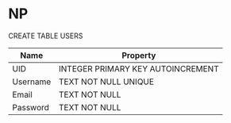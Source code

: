 # NP

CREATE TABLE USERS

| Name | Property |
| ------| --------------------------------  |
| UID | INTEGER PRIMARY KEY AUTOINCREMENT |
|Username| TEXT NOT NULL UNIQUE              |
|  Email | TEXT NOT NULL                     |
|Password| TEXT NOT NULL                     |
